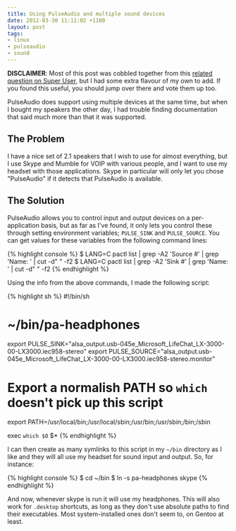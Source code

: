 ```yaml
---
title: Using PulseAudio and multiple sound devices
date: 2012-03-30 11:11:02 +1100
layout: post
tags:
- linux
- pulseaudio
- sound
---
```


**DISCLAIMER**: Most of this post was cobbled together from this [related question on Super User][su-post],
but I had some extra flavour of my own to add. If you found this useful, you should
jump over there and vote them up too.

PulseAudio does support using multiple devices at the same time, but when I bought my
speakers the other day, I had trouble finding documentation that said much more than
that it was supported.

The Problem
-----------

I have a nice set of 2.1 speakers that I wish to use for almost everything, but I use
Skype and Mumble for VOIP with various people, and I want to use my headset with those
applications. Skype in particular will only let you chose "PulseAudio" if it detects
that PulseAudio is available.

The Solution
------------

PulseAudio allows you to control input and output devices on a per-application basis,
but as far as I've found, it only lets you control these through setting environment
variables; `PULSE_SINK` and `PULSE_SOURCE`. You can get values for these variables
from the following command lines:

{% highlight console %}
$ LANG=C pactl list | grep -A2 'Source #' | grep 'Name: ' | cut -d" " -f2
$ LANG=C pactl list | grep -A2 'Sink #' | grep 'Name: ' | cut -d" " -f2
{% endhighlight %}

Using the info from the above commands, I made the following script:

{% highlight sh %}
#!/bin/sh
# ~/bin/pa-headphones

export PULSE_SINK="alsa_output.usb-045e_Microsoft_LifeChat_LX-3000-00-LX3000.iec958-stereo"
export PULSE_SOURCE="alsa_output.usb-045e_Microsoft_LifeChat_LX-3000-00-LX3000.iec958-stereo.monitor"

# Export a normalish PATH so `which` doesn't pick up this script
export PATH=/usr/local/bin;/usr/local/sbin;/usr/bin;/usr/sbin;/bin;/sbin

exec `which $0` $*
{% endhighlight %}

I can then create as many symlinks to this script in my `~/bin` directory as I like
and they will all use my headset for sound input and output. So, for instance:

{% highlight console %}
$ cd ~/bin
$ ln -s pa-headphones skype
{% endhighlight %}

And now, whenever skype is run it will use my headphones. This will also work for
`.desktop` shortcuts, as long as they don't use absolute paths to find their
executables. Most system-installed ones don't seem to, on Gentoo at least.

  [su-post]: http://superuser.com/q/182149/5313
